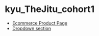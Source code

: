 # kyu_TheJitu_cohort1

* [Ecommerce Product Page](./ecommerce-product-page/)
* [Dropdown section](./intro-section-with-dropdown-navigation-main/)